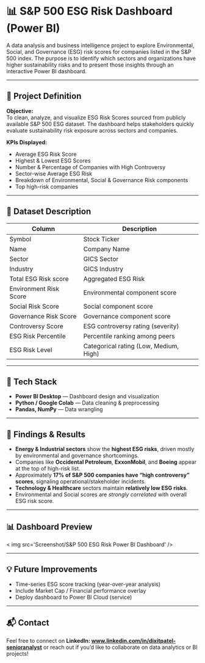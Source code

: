 # 📊 S&P 500 ESG Risk Dashboard (Power BI)

A data analysis and business intelligence project to explore Environmental, Social, and Governance (ESG) risk scores for companies listed in the S&P 500 index. The purpose is to identify which sectors and organizations have higher sustainability risks and to present those insights through an interactive Power BI dashboard.

---

## 🧩 Project Definition

**Objective:**  
To clean, analyze, and visualize ESG Risk Scores sourced from publicly available S&P 500 ESG dataset. The dashboard helps stakeholders quickly evaluate sustainability risk exposure across sectors and companies.

**KPIs Displayed:**
- Average ESG Risk Score
- Highest & Lowest ESG Scores
- Number & Percentage of Companies with High Controversy
- Sector-wise Average ESG Risk
- Breakdown of Environmental, Social & Governance Risk components
- Top high-risk companies

---

## 📁 Dataset Description

| Column                   | Description                                |
|--------------------------|--------------------------------------------|
| Symbol                  | Stock Ticker                                |
| Name                    | Company Name                                |
| Sector                  | GICS Sector                                 |
| Industry                | GICS Industry                               |
| Total ESG Risk score    | Aggregated ESG Risk                         |
| Environment Risk Score  | Environmental component score               |
| Social Risk Score       | Social component score                      |
| Governance Risk Score   | Governance component score                  |
| Controversy Score       | ESG controversy rating (severity)           |
| ESG Risk Percentile     | Percentile ranking among peers              |
| ESG Risk Level          | Categorical rating (Low, Medium, High)      |

---

## 🔧 Tech Stack

- **Power BI Desktop** — Dashboard design and visualization
- **Python / Google Colab** — Data cleaning & preprocessing
- **Pandas, NumPy** — Data wrangling

---

## 🚀 Findings & Results

- **Energy & Industrial sectors** show the **highest ESG risks**, driven mostly by environmental and governance shortcomings.
- Companies like **Occidental Petroleum**, **ExxonMobil**, and **Boeing** appear at the top of high-risk list.
- Approximately **17% of S&P 500 companies have “high controversy” scores**, signaling operational/stakeholder incidents.
- **Technology & Healthcare** sectors maintain **relatively low ESG risks**.
- Environmental and Social scores are *strongly correlated* with overall ESG risk score.

---

## 📊 Dashboard Preview

< img src='Screenshot/S&P 500 ESG Risk Power BI Dashboard' /> 

---

## 💡 Future Improvements

- Time-series ESG score tracking (year-over-year analysis)
- Include Market Cap / Financial performance overlay
- Deploy dashboard to Power BI Cloud (service)

---

## 📬 Contact

Feel free to connect on **LinkedIn: www.linkedin.com/in/dixitpatel-senioranalyst** or reach out if you’d like to collaborate on data analytics or BI projects!
